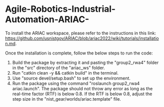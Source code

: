 # Agile-Robotics-Industrial-Automation-ARIAC-

To install the ARIAC workspace, please refer to the instructions in this link: https://github.com/usnistgov/ARIAC/blob/ariac2022/wiki/tutorials/installation.md.

Once the installation is complete, follow the below steps to run the code:

1. Build the package by extracting it and pasting the "group2_rwa4" folder in the "src" directory of the "ariac_ws" folder.
2. Run "catkin clean -y && catkin build" in the terminal.
3. Use "source devel/setup.bash" to set up the environment.
4. Run the package using the command "roslaunch group2_rwa4 ariac.launch".
The package should not throw any error as long as the real-time factor (RTF) is below 0.8. If the RTF is below 0.8, adjust the step size in the "nist_gear/worlds/ariac.template" file.

